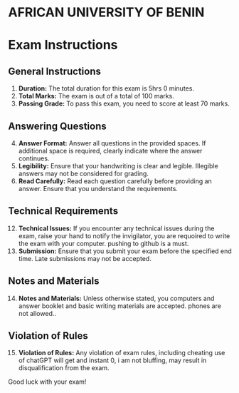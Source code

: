 # **AFRICAN UNIVERSITY OF BENIN**


# Exam Instructions

## General Instructions

1. **Duration:** The total duration for this exam is 5hrs 0 minutes.
2. **Total Marks:** The exam is out of a total of 100 marks.
3. **Passing Grade:** To pass this exam, you need to score at least 70 marks.

## Answering Questions

4. **Answer Format:** Answer all questions in the provided spaces. If additional space is required, clearly indicate where the answer continues.
5. **Legibility:** Ensure that your handwriting is clear and legible. Illegible answers may not be considered for grading.
6. **Read Carefully:** Read each question carefully before providing an answer. Ensure that you understand the requirements.


## Technical Requirements

12. **Technical Issues:** If you encounter any technical issues during the exam, raise your hand to notify the invigilator, you are requoired to write the exam with your computer. pushing to github is a must.
13. **Submission:** Ensure that you submit your exam before the specified end time. Late submissions may not be accepted.

## Notes and Materials

14. **Notes and Materials:** Unless otherwise stated, you computers and answer booklet and basic writing materials are accepted. phones are not allowed..

## Violation of Rules

15. **Violation of Rules:** Any violation of exam rules, including cheating use of chatGPT will get and instant 0, i am not bluffing, may result in disqualification from the exam.

Good luck with your exam!
